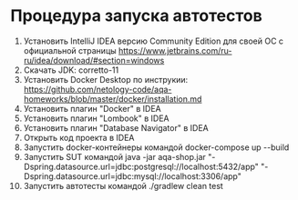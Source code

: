 # Процедура запуска автотестов

1. Установить IntelliJ IDEA версию Community Edition для своей ОС с официальной страницы https://www.jetbrains.com/ru-ru/idea/download/#section=windows
2. Скачать JDK: corretto-11
3. Установить Docker Desktop по инструкии: https://github.com/netology-code/aqa-homeworks/blob/master/docker/installation.md
4. Установить плагин "Docker" в IDEA
5. Установить плагин "Lombook" в IDEA
6. Установить плагин "Database Navigator" в IDEA
7. Открыть код проекта в IDEA
8. Запустить docker-контейнеры командой docker-compose up --build 
9. Запустить SUT командой java -jar aqa-shop.jar "-Dspring.datasource.url=jdbc:postgresql://localhost:5432/app" "-Dspring.datasource.url=jdbc:mysql://localhost:3306/app"
10. Запустить автотесты командой ./gradlew clean test   
